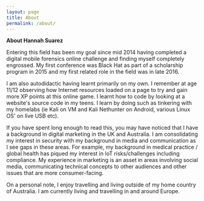 ```yaml
---
layout: page
title: About
permalink: /about/
---
```


**About Hannah Suarez**

Entering this field has been my goal since mid 2014 having completed a digital mobile forensics online challenge and finding myself completely engrossed.  My first conference was Black Hat as part of a scholarship program in 2015 and my first related role in the field was in late 2016.

I am also autodidactic having learnt primarily on my own. I remember at age 11/12 observing how Internet resources loaded on a page to try and gain more XP points at this online game. I learnt how to code by looking at a website's source code in my teens.  I learn by doing such as tinkering with my homelabs (ie Kali on VM and Kali Nethunter on Android, various Linux OS' on live USB etc).

If you have spent long enough to read this, you may have noticed that I have a background in digital marketing in the UK and Australia.  I am consolidating my interest in security with my background in media and communication as I see gaps in these areas.  For example, my background in medical practice / global health has piqued my interest in IoT risks/challenges including compliance.  My experience in marketing is an asset in areas involving social media, communicating technical concepts to other audiences and other issues that are more consumer-facing.

On a personal note, I enjoy travelling and living outside of my home country of Australia. I am currently living and travelling in and around Europe.